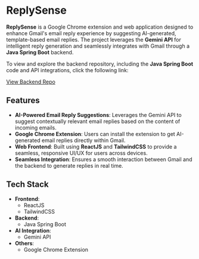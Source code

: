 # ReplySense

**ReplySense** is a Google Chrome extension and web application designed to enhance Gmail's email reply experience by suggesting AI-generated, template-based email replies. The project leverages the **Gemini API** for intelligent reply generation and seamlessly integrates with Gmail through a **Java Spring Boot** backend.

To view and explore the backend repository, including the **Java Spring Boot** code and API integrations, click the following link:

[View Backend Repo]()

## Features

- **AI-Powered Email Reply Suggestions**: Leverages the Gemini API to suggest contextually relevant email replies based on the content of incoming emails.
- **Google Chrome Extension**: Users can install the extension to get AI-generated email replies directly within Gmail.
- **Web Frontend**: Built using **ReactJS** and **TailwindCSS** to provide a seamless, responsive UI/UX for users across devices.
- **Seamless Integration**: Ensures a smooth interaction between Gmail and the backend to generate replies in real time.

## Tech Stack

- **Frontend**:
  - ReactJS
  - TailwindCSS
- **Backend**:
  - Java Spring Boot
- **AI Integration**:
  - Gemini API
- **Others**:
  - Google Chrome Extension
